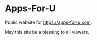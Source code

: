 # Apps-For-U

Public website for https://apps-for-u.com.

May this site be a blessing to all viewers.

